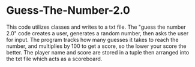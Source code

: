 # Guess-The-Number-2.0


This code utilizes classes and writes to a txt file. The "guess the number 2.0" code creates a user, generates a random number, then asks the user for input. The program tracks how many guesses it takes to reach the number, and multiplies by 100 to get a score, so the lower your score the better. The player name and score are stored in a tuple then arranged into the txt file which acts as a scoreboard.
